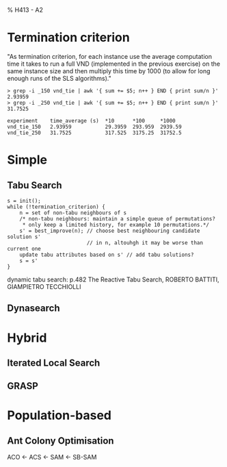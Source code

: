 % H413 - A2

# Termination criterion

"As termination criterion, for each instance use the average computation time it
takes to run a full VND (implemented in the previous exercise) on the same
instance size and then multiply this time by 1000 (to allow for long enough runs
of the SLS algorithms)."

~~~
> grep -i _150 vnd_tie | awk '{ sum += $5; n++ } END { print sum/n }'
2.93959
> grep -i _250 vnd_tie | awk '{ sum += $5; n++ } END { print sum/n }'
31.7525

experiment    time_average (s)  *10      *100     *1000
vnd_tie_150   2.93959           29.3959  293.959  2939.59
vnd_tie_250   31.7525           317.525  3175.25  31752.5
~~~

<!-- TODO test
 - time_average, *10 and *100 with 150*150 instances
 - time_average and *10 with 250*250 instances
 -->

# Simple

## Tabu Search

~~~
s = init();
while (!termination_criterion) {
    n = set of non-tabu neighbours of s
    /* non-tabu neighbours: maintain a simple queue of permutations?
     * only keep a limited history, for example 10 permutations.*/
    s' = best_improve(n); // choose best neighbouring candidate solution s'
                          // in n, altouhgh it may be worse than current one
    update tabu attributes based on s' // add tabu solutions?
    s = s'
}
~~~

dynamic tabu search: p.482
The Reactive Tabu Search, ROBERTO BATTITI, GIAMPIETRO TECCHIOLLI

## Dynasearch

<!-- TODO -->

# Hybrid

## Iterated Local Search

<!-- TODO -->

## GRASP

<!-- TODO -->

# Population-based

## Ant Colony Optimisation

<!-- TODO -->

ACO <- ACS <- SAM <- SB-SAM
